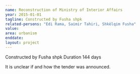 ```yaml
---
name: Reconstruction of Ministry of Interior Affairs
year: 2015-01-01
tagline: Constructed by Fusha shpk
related-persons: "Edi Rama, Saimir Tahiri, Shkëlqim Fusha"
value:
area: urbanism
enddate:
layout: project
---
```

Constructed by Fusha shpk
Duration 144 days

It is unclear if and how the tender was announced.
